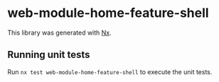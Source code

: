 # web-module-home-feature-shell

This library was generated with [Nx](https://nx.dev).

## Running unit tests

Run `nx test web-module-home-feature-shell` to execute the unit tests.
